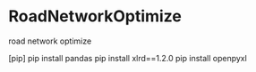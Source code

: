 # RoadNetworkOptimize
road network optimize

[pip]
pip install pandas
pip install xlrd==1.2.0
pip install openpyxl
